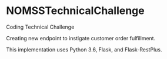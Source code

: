 # NOMSSTechnicalChallenge
Coding Technical Challenge

Creating new endpoint to instigate customer order fulfillment.

This implementation uses Python 3.6, Flask, and Flask-RestPlus.
